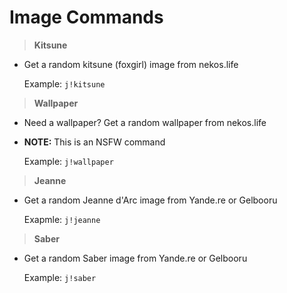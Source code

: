 # Image Commands

>**Kitsune**
* Get a random kitsune (foxgirl) image from nekos.life

    Example: `j!kitsune`

>**Wallpaper**
* Need a wallpaper? Get a random wallpaper from nekos.life
* **NOTE:** This is an NSFW command

    Example: `j!wallpaper`

>**Jeanne**
* Get a random Jeanne d'Arc image from Yande.re or Gelbooru

    Exapmle: `j!jeanne`

>**Saber**
* Get a random Saber image from Yande.re or Gelbooru

    Example: `j!saber`